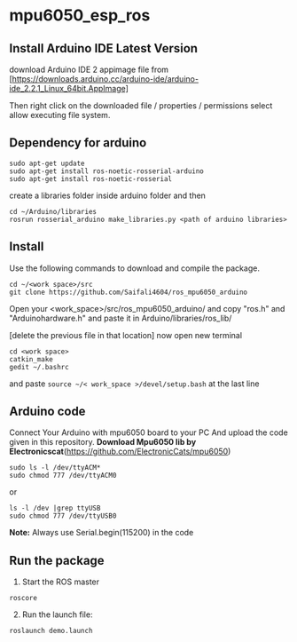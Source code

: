 # mpu6050_esp_ros
## Install Arduino IDE Latest Version 
 download Arduino IDE 2 appimage file from [https://downloads.arduino.cc/arduino-ide/arduino-ide_2.2.1_Linux_64bit.AppImage] 
 
 Then right click on the downloaded file / properties / permissions  select allow executing file system.
 
## Dependency for arduino
  ```
  sudo apt-get update
  sudo apt-get install ros-noetic-rosserial-arduino
  sudo apt-get install ros-noetic-rosserial
 ```
create a libraries folder inside arduino folder and then
  ```
  cd ~/Arduino/libraries
  rosrun rosserial_arduino make_libraries.py <path of arduino libraries>
  ```

## Install

Use the following commands to download and compile the package.

```
cd ~/<work space>/src
git clone https://github.com/Saifali4604/ros_mpu6050_arduino
```
Open your <work_space>/src/ros_mpu6050_arduino/ and copy "ros.h" and "Arduinohardware.h" and paste it in Arduino/libraries/ros_lib/

[delete the previous file in that location]
now open new terminal 
```
cd <work space>
catkin_make
gedit ~/.bashrc
```
and paste ```source ~/< work_space >/devel/setup.bash``` at the last line
## Arduino code
Connect Your Arduino with mpu6050 board to your PC And upload the code given in this repository.
**Download Mpu6050 lib by Electronicscat**(https://github.com/ElectronicCats/mpu6050)
```
sudo ls -l /dev/ttyACM* 
sudo chmod 777 /dev/ttyACM0
```
or
```
ls -l /dev |grep ttyUSB
sudo chmod 777 /dev/ttyUSB0
```
**Note:** Always use Serial.begin(115200) in the code

## Run the package
1. Start the ROS master
```
roscore
```
2. Run the launch file:
```
roslaunch demo.launch
```
